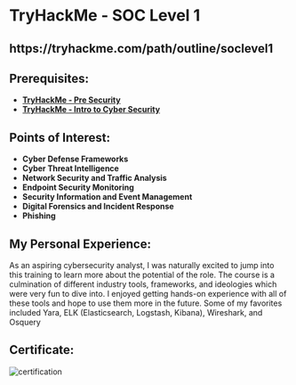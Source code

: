 <h1>TryHackMe - SOC Level 1</h1>

<h2>https://tryhackme.com/path/outline/soclevel1</h2>


<h2>Prerequisites:</h2>

- <b>[TryHackMe - Pre Security](https://github.com/rdooley2/PS-and-ITC/blob/main/README.md)</b>
- <b>[TryHackMe - Intro to Cyber Security](https://github.com/rdooley2/PS-and-ITC/blob/main/README.md)</b>

<h2>Points of Interest:</h2>

- <b>Cyber Defense Frameworks</b>
- <b>Cyber Threat Intelligence</b>
- <b>Network Security and Traffic Analysis</b>
- <b>Endpoint Security Monitoring</b>
- <b>Security Information and Event Management</b>
- <b>Digital Forensics and Incident Response</b>
- <b>Phishing</b>



<h2>My Personal Experience:</h2>
As an aspiring cybersecurity analyst, I was naturally excited to jump into this training to learn more about the potential of the role. The course is a culmination of different industry tools, frameworks, and ideologies which were very fun to dive into. I enjoyed getting hands-on experience with all of these tools and hope to use them more in the future. Some of my favorites included Yara, ELK (Elasticsearch, Logstash, Kibana), Wireshark, and Osquery

<h2>Certificate:</h2>
<img src="https://i.imgur.com/jFbaJRK.png" alt="certification"/>

